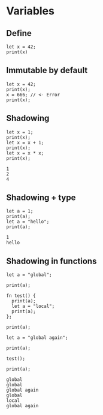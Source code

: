 # Variables

## Define

```
let x = 42;
print(x)
```

## Immutable by default

```
let x = 42;
print(x);
x = 666; // <- Error
print(x);
```

## Shadowing

```
let x = 1;
print(x);
let x = x + 1;
print(x);
let x = x * x;
print(x);
```

```
1
2
4
```

## Shadowing + type

```
let a = 1;
print(a);
let a = "hello";
print(a);
```

```
1
hello
```

## Shadowing in functions

```
let a = "global";

print(a);

fn test() {
  print(a);
  let a = "local";
  print(a);
};

print(a);

let a = "global again";

print(a);

test();

print(a);
```

```
global
global
global again
global
local
global again
```

